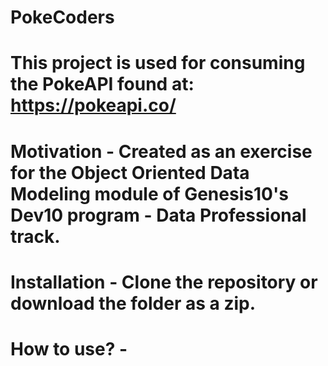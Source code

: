 # PokeCoders

# This project is used for consuming the PokeAPI found at: https://pokeapi.co/

# Motivation - Created as an exercise for the Object Oriented Data Modeling module of Genesis10's Dev10 program - Data Professional track.

# Installation - Clone the repository or download the folder as a zip.

# How to use? - 
